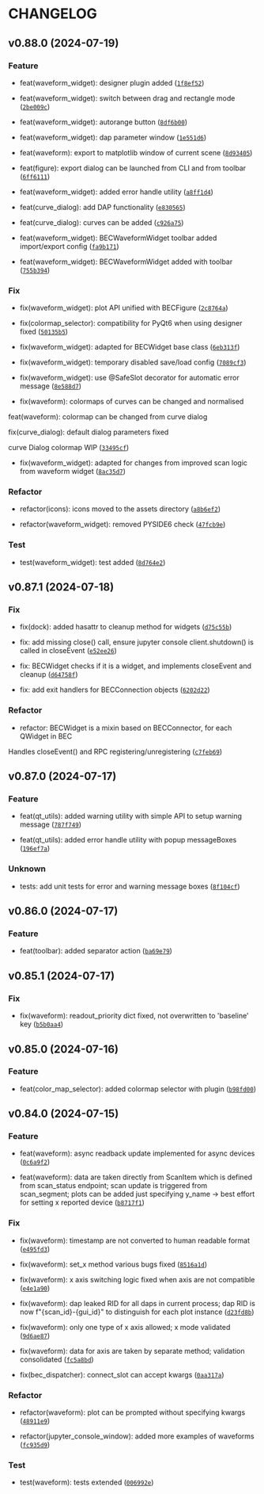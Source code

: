 # CHANGELOG

## v0.88.0 (2024-07-19)

### Feature

* feat(waveform_widget): designer plugin added ([`1f8ef52`](https://gitlab.psi.ch/bec/bec_widgets/-/commit/1f8ef52b606283038052640849094f515a463403))

* feat(waveform_widget): switch between drag and rectangle mode ([`2be009c`](https://gitlab.psi.ch/bec/bec_widgets/-/commit/2be009c6477ba26c5cfb4d827534c5d5eb428999))

* feat(waveform_widget): autorange button ([`8df6b00`](https://gitlab.psi.ch/bec/bec_widgets/-/commit/8df6b003e5c6a942fa2e875d9790e492c087bf26))

* feat(waveform_widget): dap parameter window ([`1e551d6`](https://gitlab.psi.ch/bec/bec_widgets/-/commit/1e551d6e9696f79ea2e0a179d13a4fc6c2a128b2))

* feat(waveform): export to matplotlib window of current scene ([`8d93405`](https://gitlab.psi.ch/bec/bec_widgets/-/commit/8d9340539967b06b1e15f21a2106a39d5c740f31))

* feat(figure): export dialog can be launched from CLI and from toolbar ([`6ff6111`](https://gitlab.psi.ch/bec/bec_widgets/-/commit/6ff611109153b9412dce37c527b19e839d99bba7))

* feat(waveform_widget): added error handle utility ([`a8ff1d4`](https://gitlab.psi.ch/bec/bec_widgets/-/commit/a8ff1d4cd09cae5eaeb4bd0ea90fdd102e32f3a3))

* feat(curve_dialog): add DAP functionality ([`e830565`](https://gitlab.psi.ch/bec/bec_widgets/-/commit/e8305652fde384da037242cf8f7e3606f22bcfb6))

* feat(curve_dialog): curves can be added ([`c926a75`](https://gitlab.psi.ch/bec/bec_widgets/-/commit/c926a75a7927d672c044ea8f68771209ae5accc6))

* feat(waveform_widget): BECWaveformWidget toolbar added import/export config ([`fa9b171`](https://gitlab.psi.ch/bec/bec_widgets/-/commit/fa9b17191ddbb4043a658dae9aa0801e1dc22b84))

* feat(waveform_widget): BECWaveformWidget added with toolbar ([`755b394`](https://gitlab.psi.ch/bec/bec_widgets/-/commit/755b394c1c4d7c443c442d89c630d08ce5415554))

### Fix

* fix(waveform_widget): plot API unified with BECFigure ([`2c8764a`](https://gitlab.psi.ch/bec/bec_widgets/-/commit/2c8764a27de89b39b717032b58465e120ec57fbc))

* fix(colormap_selector): compatibility for PyQt6 when using designer fixed ([`50135b5`](https://gitlab.psi.ch/bec/bec_widgets/-/commit/50135b5fe90a88618291e9357f180cb19251dace))

* fix(waveform_widget): adapted for BECWidget base class ([`6eb313f`](https://gitlab.psi.ch/bec/bec_widgets/-/commit/6eb313fa76e559d62ecd8fa8849142b83817e47c))

* fix(waveform_widget): temporary disabled save/load config ([`7089cf3`](https://gitlab.psi.ch/bec/bec_widgets/-/commit/7089cf356a43d805241d5621952e544d690e65e0))

* fix(waveform_widget): use @SafeSlot decorator for automatic error message ([`8e588d7`](https://gitlab.psi.ch/bec/bec_widgets/-/commit/8e588d79c86e950f6915e89c08fa9415c4bd8033))

* fix(waveform): colormaps of curves can be changed and normalised

feat(waveform): colormap can be changed from curve dialog

fix(curve_dialog): default dialog parameters fixed

curve Dialog colormap WIP ([`33495cf`](https://gitlab.psi.ch/bec/bec_widgets/-/commit/33495cfe03b363f18db61d8af2983f49027b7a43))

* fix(waveform_widget): adapted for changes from improved scan logic from waveform widget ([`8ac35d7`](https://gitlab.psi.ch/bec/bec_widgets/-/commit/8ac35d7280b1ff007c10612228d163cc0c5d1a99))

### Refactor

* refactor(icons): icons moved to the assets directory ([`a8b6ef2`](https://gitlab.psi.ch/bec/bec_widgets/-/commit/a8b6ef20cccae87515b10f054d0ed5b10e152769))

* refactor(waveform_widget): removed PYSIDE6 check ([`47fcb9e`](https://gitlab.psi.ch/bec/bec_widgets/-/commit/47fcb9ebfe35ae600cced95a1edc68f6f6e37a04))

### Test

* test(waveform_widget): test added ([`8d764e2`](https://gitlab.psi.ch/bec/bec_widgets/-/commit/8d764e2d46a1e017dadc3c4630648c1ca708afc2))

## v0.87.1 (2024-07-18)

### Fix

* fix(dock): added hasattr to cleanup method for widgets ([`d75c55b`](https://gitlab.psi.ch/bec/bec_widgets/-/commit/d75c55b2b1ccf156fb789c7813f1c5bdf256f860))

* fix: add missing close() call, ensure jupyter console client.shutdown() is called in closeEvent ([`e52ee26`](https://gitlab.psi.ch/bec/bec_widgets/-/commit/e52ee2604cb35096f1bd833ca9516d8a34197d35))

* fix: BECWidget checks if it is a widget, and implements closeEvent and cleanup ([`d64758f`](https://gitlab.psi.ch/bec/bec_widgets/-/commit/d64758f268cad69e6a17bd52dc9913a6367d3cde))

* fix: add exit handlers for BECConnection objects ([`6202d22`](https://gitlab.psi.ch/bec/bec_widgets/-/commit/6202d224fe85c103a4c33bd8c255f18cfd027303))

### Refactor

* refactor: BECWidget is a mixin based on BECConnector, for each QWidget in BEC

Handles closeEvent() and RPC registering/unregistering ([`c7feb69`](https://gitlab.psi.ch/bec/bec_widgets/-/commit/c7feb6952d590b569f7b0cba3b019a9af0ce0c93))

## v0.87.0 (2024-07-17)

### Feature

* feat(qt_utils): added warning utility with simple API to setup warning message ([`787f749`](https://gitlab.psi.ch/bec/bec_widgets/-/commit/787f74949bac27aaa51cbb43911919071481707c))

* feat(qt_utils): added error handle utility with popup messageBoxes ([`196ef7a`](https://gitlab.psi.ch/bec/bec_widgets/-/commit/196ef7afe11a1b5dcc536f8859dc3b6044ea628e))

### Unknown

* tests: add unit tests for error and warning message boxes ([`8f104cf`](https://gitlab.psi.ch/bec/bec_widgets/-/commit/8f104cf4024d3a4516e6aba5daa8fb78c85e2bfd))

## v0.86.0 (2024-07-17)

### Feature

* feat(toolbar): added separator action ([`ba69e79`](https://gitlab.psi.ch/bec/bec_widgets/-/commit/ba69e7957cd20df1557ac0c3a9ca43a54493c34d))

## v0.85.1 (2024-07-17)

### Fix

* fix(waveform): readout_priority dict fixed, not overwritten to &#39;baseline&#39; key ([`b5b0aa4`](https://gitlab.psi.ch/bec/bec_widgets/-/commit/b5b0aa4f82a998bb0162dc319591e854204a7354))

## v0.85.0 (2024-07-16)

### Feature

* feat(color_map_selector): added colormap selector with plugin ([`b98fd00`](https://gitlab.psi.ch/bec/bec_widgets/-/commit/b98fd00adef97adf57f49b60ade99972b9f5a6bc))

## v0.84.0 (2024-07-15)

### Feature

* feat(waveform): async readback update implemented for async devices ([`0c6a9f2`](https://gitlab.psi.ch/bec/bec_widgets/-/commit/0c6a9f2310df31ddcd68050a17cfbf52c3e2e226))

* feat(waveform): data are taken directly from ScanItem which is defined from scan_status endpoint; scan update is triggered from scan_segment; plots can be added just specifying y_name -&gt; best effort for setting x reported device ([`b8717f1`](https://gitlab.psi.ch/bec/bec_widgets/-/commit/b8717f13276734dd655ab03cd6005985ad5af9fb))

### Fix

* fix(waveform): timestamp are not converted to human readable format ([`e495fd3`](https://gitlab.psi.ch/bec/bec_widgets/-/commit/e495fd30c4c16474689943c7263e3060cb09ffb4))

* fix(waveform): set_x method various bugs fixed ([`8516a1d`](https://gitlab.psi.ch/bec/bec_widgets/-/commit/8516a1d639925a877f174fa13f427a71131cc918))

* fix(waveform): x axis switching logic fixed when axis are not compatible ([`e4e1a90`](https://gitlab.psi.ch/bec/bec_widgets/-/commit/e4e1a905d19def22f970b364c18c953f00e10389))

* fix(waveform): dap leaked RID for all daps in current process; dap RID is now f&#34;{scan_id}-{gui_id}&#34; to distinguish for each plot instance ([`d23fd8b`](https://gitlab.psi.ch/bec/bec_widgets/-/commit/d23fd8bd074ede6e14eb8e85e025cbced4bd45ef))

* fix(waveform): only one type of x axis allowed; x mode validated ([`9d6ae87`](https://gitlab.psi.ch/bec/bec_widgets/-/commit/9d6ae87d0f03ca227570fcca8af2d8190828d271))

* fix(waveform): data for axis are taken by separate method; validation consolidated ([`fc5a8bd`](https://gitlab.psi.ch/bec/bec_widgets/-/commit/fc5a8bdd8b260f5e9b59ec71a4610c57442e43fe))

* fix(bec_dispatcher): connect_slot can accept kwargs ([`0aa317a`](https://gitlab.psi.ch/bec/bec_widgets/-/commit/0aa317aae58d3612d46f05b85f8b0db3d12bbe14))

### Refactor

* refactor(waveform): plot can be prompted without specifying kwargs ([`48911e9`](https://gitlab.psi.ch/bec/bec_widgets/-/commit/48911e934815923c94edb5ced6042058a11a97f5))

* refactor(jupyter_console_window): added more examples of waveforms ([`fc935d9`](https://gitlab.psi.ch/bec/bec_widgets/-/commit/fc935d9fc81067c3a67389ff88ea97da2e0c903e))

### Test

* test(waveform): tests extended ([`006992e`](https://gitlab.psi.ch/bec/bec_widgets/-/commit/006992e43cc56d56261bc4fd3e9cae9abcab2153))
